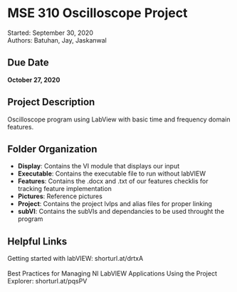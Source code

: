 # MSE 310 Oscilloscope Project
Started: September 30, 2020  <br />
Authors: Batuhan, Jay, Jaskanwal

## Due Date
<b>October 27, 2020</b>

## Project Description
Oscilloscope program using LabView with basic time and frequency domain features. 

## Folder Organization
* <b>Display</b>:    Contains the VI module that displays our input
* <b>Executable</b>: Contains the executable file to run without labVIEW
* <b>Features</b>:   Contains the .docx and .txt of our features checklis for tracking feature implementation
* <b>Pictures</b>:   Reference pictures
* <b>Project</b>:   Contains the project lvlps and alias files for proper linking
* <b>subVI</b>:      Contains the subVIs and dependancies to be used throught the program

## Helpful Links
Getting started with labVIEW: 
shorturl.at/drtxA  
<br />
Best Practices for Managing NI LabVIEW Applications Using the Project Explorer: 
shorturl.at/pqsPV  
<br />
